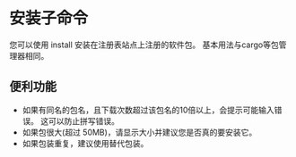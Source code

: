 # 安装子命令

您可以使用 install 安装在注册表站点上注册的软件包。
基本用法与cargo等包管理器相同。

## 便利功能

* 如果有同名的包名，且下载次数超过该包名的10倍以上，会提示可能输入错误。 这可以防止拼写错误。
* 如果包很大(超过 50MB)，请显示大小并建议您是否真的要安装它。
* 如果包装重复，建议使用替代包装。